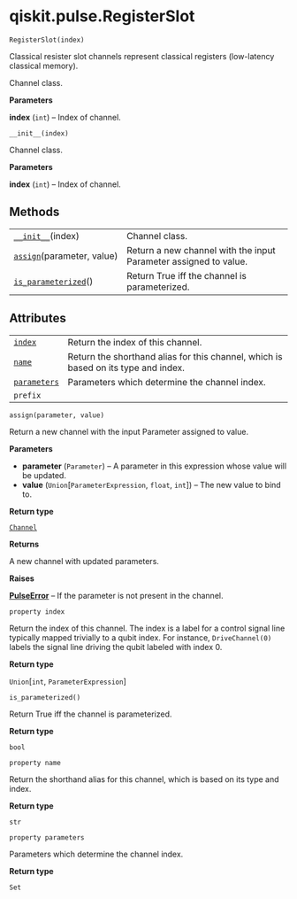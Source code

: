 # qiskit.pulse.RegisterSlot

<span id="undefined" />

`RegisterSlot(index)`

Classical resister slot channels represent classical registers (low-latency classical memory).

Channel class.

**Parameters**

**index** (`int`) – Index of channel.

<span id="undefined" />

`__init__(index)`

Channel class.

**Parameters**

**index** (`int`) – Index of channel.

## Methods

|                                                                                                                  |                                                                  |
| ---------------------------------------------------------------------------------------------------------------- | ---------------------------------------------------------------- |
| [`__init__`](#qiskit.pulse.RegisterSlot.__init__ "qiskit.pulse.RegisterSlot.__init__")(index)                    | Channel class.                                                   |
| [`assign`](#qiskit.pulse.RegisterSlot.assign "qiskit.pulse.RegisterSlot.assign")(parameter, value)               | Return a new channel with the input Parameter assigned to value. |
| [`is_parameterized`](#qiskit.pulse.RegisterSlot.is_parameterized "qiskit.pulse.RegisterSlot.is_parameterized")() | Return True iff the channel is parameterized.                    |

## Attributes

|                                                                                              |                                                                                    |
| -------------------------------------------------------------------------------------------- | ---------------------------------------------------------------------------------- |
| [`index`](#qiskit.pulse.RegisterSlot.index "qiskit.pulse.RegisterSlot.index")                | Return the index of this channel.                                                  |
| [`name`](#qiskit.pulse.RegisterSlot.name "qiskit.pulse.RegisterSlot.name")                   | Return the shorthand alias for this channel, which is based on its type and index. |
| [`parameters`](#qiskit.pulse.RegisterSlot.parameters "qiskit.pulse.RegisterSlot.parameters") | Parameters which determine the channel index.                                      |
| `prefix`                                                                                     |                                                                                    |

<span id="undefined" />

`assign(parameter, value)`

Return a new channel with the input Parameter assigned to value.

**Parameters**

*   **parameter** (`Parameter`) – A parameter in this expression whose value will be updated.
*   **value** (`Union`\[`ParameterExpression`, `float`, `int`]) – The new value to bind to.

**Return type**

[`Channel`](qiskit.pulse.channels#qiskit.pulse.channels.Channel "qiskit.pulse.channels.Channel")

**Returns**

A new channel with updated parameters.

**Raises**

[**PulseError**](qiskit.pulse.PulseError#qiskit.pulse.PulseError "qiskit.pulse.PulseError") – If the parameter is not present in the channel.

<span id="undefined" />

`property index`

Return the index of this channel. The index is a label for a control signal line typically mapped trivially to a qubit index. For instance, `DriveChannel(0)` labels the signal line driving the qubit labeled with index 0.

**Return type**

`Union`\[`int`, `ParameterExpression`]

<span id="undefined" />

`is_parameterized()`

Return True iff the channel is parameterized.

**Return type**

`bool`

<span id="undefined" />

`property name`

Return the shorthand alias for this channel, which is based on its type and index.

**Return type**

`str`

<span id="undefined" />

`property parameters`

Parameters which determine the channel index.

**Return type**

`Set`
